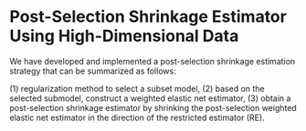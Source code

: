 # Post-Selection Shrinkage Estimator Using High-Dimensional Data 

We have developed and implemented a post-selection shrinkage estimation strategy that can be summarized as follows:

(1) regularization method to select a subset model, 
(2) based on the selected submodel, construct a weighted elastic net estimator, 
(3) obtain a post-selection shrinkage estimator by shrinking the post-selection weighted elastic net estimator in the direction of the restricted estimator (RE).
